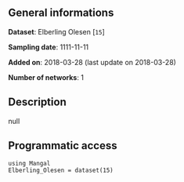 ## General informations

**Dataset**: Elberling Olesen [`15`]

**Sampling date**: 1111-11-11

**Added on**: 2018-03-28 (last update on 2018-03-28)

**Number of networks**: 1

## Description

null

## Programmatic access

    using Mangal
    Elberling_Olesen = dataset(15)

